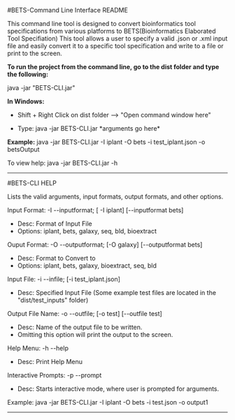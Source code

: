 #BETS-Command Line Interface README

This command line tool is designed to convert bioinformatics tool specifications from various platforms to BETS(Bioinformatics Elaborated Tool Specifiation)
This tool allows a user to specify a valid .json or .xml input file and easily convert it to a specific tool specification and write to a file or print to the screen.

**To run the project from the command line, go to the dist folder and
type the following:**

java -jar "BETS-CLI.jar" 

**In Windows:**
* Shift + Right Click on dist folder --> "Open command window here"

* Type: java -jar BETS-CLI.jar \*arguments go here\*

**Example:** java -jar BETS-CLI.jar  -I iplant -O bets -i test_iplant.json -o betsOutput

To view help: java -jar BETS-CLI.jar -h

---
#BETS-CLI HELP
 
Lists the valid arguments, input formats, output formats, and other options. 

Input Format: -I --inputformat; [ -I iplant] [--inputformat bets]
  * Desc: Format of Input File
  * Options: iplant, bets, galaxy, seq, bld, bioextract

Ouput Format: -O --outputformat; [-O galaxy] [--outputformat bets]
  * Desc: Format to Convert to
  * Options: iplant, bets, galaxy, bioextract, seq, bld

Input File: -i --infile; [-i test_iplant.json]
  * Desc: Specified Input File  (Some example test files are located in the "dist/test_inputs" folder)

Output File Name: -o --outfile; [-o test] [--outfile test]
  * Desc: Name of the output file to be written.
  * Omitting this option will print the output to the screen.

Help Menu: -h --help
  * Desc: Print Help Menu

Interactive Prompts: -p --prompt
  * Desc: Starts interactive mode, where user is prompted for arguments.

Example: java -jar BETS-CLI.jar  -I iplant -O bets -i test.json -o output1

---
